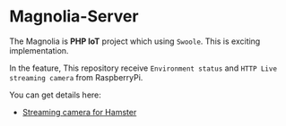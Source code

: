 # Magnolia-Server
The Magnolia is **PHP IoT** project which using `Swoole`. 
This is exciting implementation.

In the feature, This repository receive `Environment status` and `HTTP Live streaming camera` from RaspberryPi.

You can get details here:
- [Streaming camera for Hamster](https://speakerdeck.com/memory1994/streaming-camera-for-hamster-using-raspberry-pi-and-phps-swoole) 